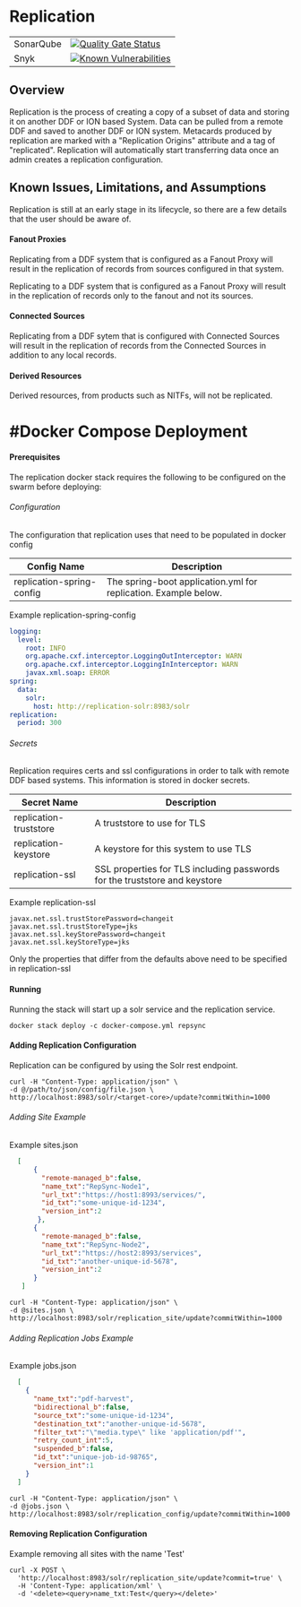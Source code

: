 # Replication


| | |
|----------|----------|
|SonarQube | [![Quality Gate Status](https://sonarcloud.io/api/project_badges/measure?project=replication&metric=alert_status)](https://sonarcloud.io/dashboard?id=replication)|
|Snyk | [![Known Vulnerabilities](https://snyk.io/test/github/connexta/replication/badge.svg)](https://snyk.io/test/github/connexta/replication)|

## Overview
Replication is the process of creating a copy of a subset of data and storing it on another DDF or ION based System. Data can be pulled from a remote DDF and saved to another DDF or ION system. Metacards produced by replication are marked with a "Replication Origins" attribute and a tag of "replicated". Replication will automatically start transferring data once an admin creates a replication configuration.


## Known Issues, Limitations, and Assumptions
Replication is still at an early stage in its lifecycle, so there are a few details that the user should be aware of.

#### Fanout Proxies
Replicating from a DDF system that is configured as a Fanout Proxy will result in the replication of records from sources configured in that system.

Replicating to a DDF system that is configured as a Fanout Proxy will result in the replication of records only to the fanout and not its sources.

#### Connected Sources
Replicating from a DDF sytem that is configured with Connected Sources will result in the replication of records from the Connected Sources in addition to any local records.

#### Derived Resources
Derived resources, from products such as NITFs, will not be replicated.

# #Docker Compose Deployment

#### Prerequisites
The replication docker stack requires the following to be configured on the swarm before deploying:

###### Configuration
The configuration that replication uses that need to be populated in docker config

|Config Name | Description|
|------------|------------|
|replication-spring-config| The spring-boot application.yml for replication. Example below.|


Example replication-spring-config
```yaml
logging:
  level:
    root: INFO
    org.apache.cxf.interceptor.LoggingOutInterceptor: WARN
    org.apache.cxf.interceptor.LoggingInInterceptor: WARN
    javax.xml.soap: ERROR
spring:
  data:
    solr:
      host: http://replication-solr:8983/solr
replication:
  period: 300
```

###### Secrets
Replication requires certs and ssl configurations in order to talk with remote DDF based systems. This information is stored in docker secrets.

|Secret Name | Description|
|------------|------------|
|replication-truststore|A truststore to use for TLS|
|replication-keystore|A keystore for this system to use TLS|
|replication-ssl|SSL properties for TLS including passwords for the truststore and keystore|

Example replication-ssl
```properties
javax.net.ssl.trustStorePassword=changeit
javax.net.ssl.trustStoreType=jks
javax.net.ssl.keyStorePassword=changeit
javax.net.ssl.keyStoreType=jks
```
Only the properties that differ from the defaults above need to be specified in replication-ssl

#### Running
Running the stack will start up a solr service and the replication service.

```
docker stack deploy -c docker-compose.yml repsync
```

#### Adding Replication Configuration
Replication can be configured by using the Solr rest endpoint.
```
curl -H "Content-Type: application/json" \
-d @/path/to/json/config/file.json \
http://localhost:8983/solr/<target-core>/update?commitWithin=1000
``` 
###### Adding Site Example
Example sites.json
```json
  [
      {
        "remote-managed_b":false,
        "name_txt":"RepSync-Node1",
        "url_txt":"https://host1:8993/services/",
        "id_txt":"some-unique-id-1234",
        "version_int":2
       },
      {
        "remote-managed_b":false,
        "name_txt":"RepSync-Node2",
        "url_txt":"https://host2:8993/services",
        "id_txt":"another-unique-id-5678",
        "version_int":2
      }
   ]
```
```
curl -H "Content-Type: application/json" \
-d @sites.json \
http://localhost:8983/solr/replication_site/update?commitWithin=1000
```
###### Adding Replication Jobs Example
Example jobs.json
```json
  [
    {
      "name_txt":"pdf-harvest",
      "bidirectional_b":false,
      "source_txt":"some-unique-id-1234",
      "destination_txt":"another-unique-id-5678",
      "filter_txt":"\"media.type\" like 'application/pdf'",
      "retry_count_int":5,
      "suspended_b":false,
      "id_txt":"unique-job-id-98765",
      "version_int":1
    }
  ]
```
```
curl -H "Content-Type: application/json" \
-d @jobs.json \
http://localhost:8983/solr/replication_config/update?commitWithin=1000
```

#### Removing Replication Configuration
Example removing all sites with the name 'Test'
```
curl -X POST \
  'http://localhost:8983/solr/replication_site/update?commit=true' \
  -H 'Content-Type: application/xml' \
  -d '<delete><query>name_txt:Test</query></delete>'
```
